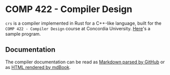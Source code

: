 # COMP 422 - Compiler Design

`crs` is a compiler implemented in Rust for a C++-like language, built for the `COMP 422 - Compiler Design` course at Concordia University. [Here](tests/lexer/source_example.crs)'s a sample program.

## Documentation

The compiler documentation can be read as [Markdown parsed by GitHub](/docs/src/SUMMARY.md) or as [HTML rendered by mdBook](/docs/rendered).

